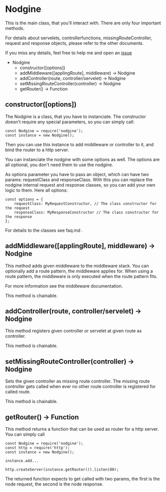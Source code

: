 # Nodgine #

This is the main class, that you'll interact with. There are only four important
methods.

For details about servelets, controllerfunctions, missingRouteController, request
and response objects, please refer to the other documents.

If you miss any details, feel free to help me and open an [issue](https://github.com/sateffen/nodgine/issues)

* Nodgine
    * constructor([options])
    * addMiddleware([applingRoute], middleware) -> Nodgine
    * addController(route, controller/servelet) -> Nodgine
    * setMissingRouteController(controller) -> Nodgine
    * getRouter() -> Function

## constructor([options]) ##

The Nodgine is a class, that you have to instanciate. The constructor doesn't require any
special parameters, so you can simply call:

    const Nodgine = require('nodgine');
    const instance = new Nodgine();

Then you can use this instance to add middleware or controller to it, and bind the router
to a http server.

You can instanciate the nodgine with some options as well. The options are all optional,
you don't need them to use the nodgine.

As options parameter you have to pass an object, which can have two params: requestClass
and responseClass. With this you can replace the nodgine internal request and response
classes, so you can add your own logic to them. Here all options:

    const options = {
        requestClass: MyRequestConstructor, // The class constructor for the request
        responseClass: MyResponseConstructor // The class constructor for the response
    };

For details to the classes see faq.md .

## addMiddleware([applingRoute], middleware) -> Nodgine ##

This method adds given middleware to the middleware stack. You can optionally add a route
pattern, the middleware applies for. When using a route pattern, the middleware is only
executed when the route pattern fits.

For more information see the middleware documentation.

This method is chainable.

## addController(route, controller/servelet) -> Nodgine ##

This method registers given controller or servelet at given route as controller.

This method is chainable.

## setMissingRouteController(controller) -> Nodgine ##

Sets the given controller as missing route controller. The missing route controller gets called
when ever no other route controller is registered for called route.

This method is chainable.

## getRouter() -> Function ##

This method returns a function that can be used as router for a http server. You can simply
call

    const Nodgine = require('nodgine');
    const http = require('http');
    const instance = new Nodgine();
    
    instance.add...
    
    http.createServer(instance.getRouter()).listen(80);

The returned function expects to get called with two params, the first is the node request,
the second is the node response.